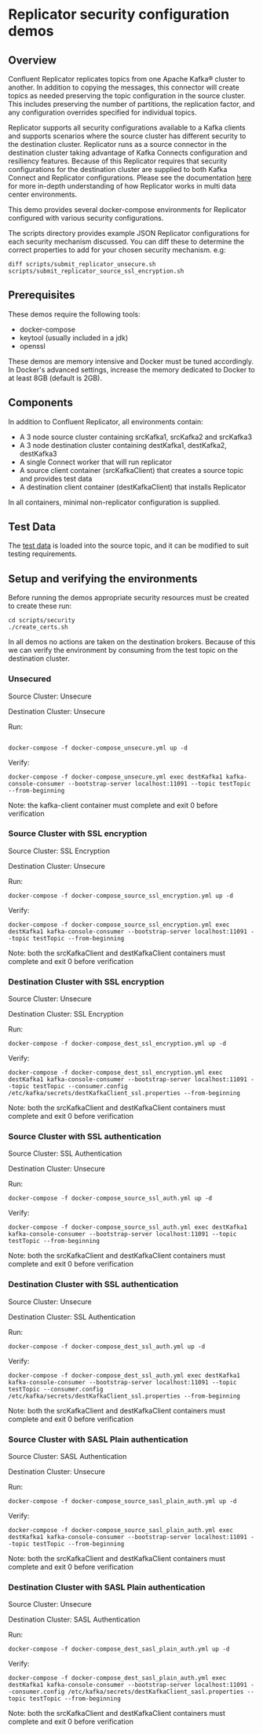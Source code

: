 # Replicator security configuration demos

## Overview

Confluent Replicator replicates topics from one Apache Kafka® cluster to another. In addition to copying the messages, this connector will create topics as needed preserving the topic configuration in the source cluster. This includes preserving the number of partitions, the replication factor, and any configuration overrides specified for individual topics.

Replicator supports all security configurations available to a Kafka clients and supports scenarios where the source cluster has different security to the destination cluster. Replicator runs as a source connector in the destination cluster taking advantage of Kafka Connects configuration and resiliency features. Because of this Replicator requires that security configurations for the destination cluster are supplied to both Kafka Connect and Replicator configurations. Please see the documentation [here](https://docs.confluent.io/current/installation/docker/installation/replicator.html) for more in-depth understanding of how Replicator works in multi data center environments.  

This demo provides several docker-compose environments for Replicator configured with various security configurations.

The scripts directory provides example JSON Replicator configurations for each security mechanism discussed. You can diff these to determine the correct properties to add for your chosen security mechanism. e.g:
 
```
diff scripts/submit_replicator_unsecure.sh scripts/submit_replicator_source_ssl_encryption.sh
```

## Prerequisites

These demos require the following tools:

* docker-compose
* keytool (usually included in a jdk)
* openssl

These demos are memory intensive and Docker must be tuned accordingly. In Docker's advanced settings, increase the memory dedicated to Docker to at least 8GB (default is 2GB).

## Components

In addition to Confluent Replicator, all environments contain:

* A 3 node source cluster containing srcKafka1, srcKafka2 and srcKafka3
* A 3 node destination cluster containing destKafka1, destKafka2, destKafka3
* A single Connect worker that will run replicator
* A source client container (srcKafkaClient) that creates a source topic and provides test data
* A destination client container (destKafkaClient) that installs Replicator

In all containers, minimal non-replicator configuration is supplied.

## Test Data

The [test data](testData/testData.txt) is loaded into the source topic, and it can be modified to suit testing requirements.

## Setup and verifying the environments

Before running the demos appropriate security resources must be created to create these run:

```
cd scripts/security
./create_certs.sh
```

In all demos no actions are taken on the destination brokers. Because of this we can verify the environment by consuming from the test topic on the destination cluster.

### Unsecured

Source Cluster: Unsecure

Destination Cluster: Unsecure

Run:
  ```
  
  docker-compose -f docker-compose_unsecure.yml up -d
  ```
  
Verify:
  ```
  docker-compose -f docker-compose_unsecure.yml exec destKafka1 kafka-console-consumer --bootstrap-server localhost:11091 --topic testTopic --from-beginning
  ```

  Note: the kafka-client container must complete and exit 0 before verification

### Source Cluster with SSL encryption

Source Cluster: SSL Encryption

Destination Cluster: Unsecure

Run:
  ```
  docker-compose -f docker-compose_source_ssl_encryption.yml up -d
  ```
  
Verify:
  ```
  docker-compose -f docker-compose_source_ssl_encryption.yml exec destKafka1 kafka-console-consumer --bootstrap-server localhost:11091 --topic testTopic --from-beginning
  ```
  
  Note: both the srcKafkaClient and destKafkaClient containers must complete and exit 0 before verification  
  
### Destination Cluster with SSL encryption

Source Cluster: Unsecure

Destination Cluster: SSL Encryption

Run:
  ```
  docker-compose -f docker-compose_dest_ssl_encryption.yml up -d
  ```
  
Verify:
  ```
  docker-compose -f docker-compose_dest_ssl_encryption.yml exec destKafka1 kafka-console-consumer --bootstrap-server localhost:11091 --topic testTopic --consumer.config /etc/kafka/secrets/destKafkaClient_ssl.properties --from-beginning
  ```
  
  Note: both the srcKafkaClient and destKafkaClient containers must complete and exit 0 before verification 

### Source Cluster with SSL authentication

Source Cluster: SSL Authentication

Destination Cluster: Unsecure

Run:
  ```
  docker-compose -f docker-compose_source_ssl_auth.yml up -d
  ```
  
Verify:
  ```
  docker-compose -f docker-compose_source_ssl_auth.yml exec destKafka1 kafka-console-consumer --bootstrap-server localhost:11091 --topic testTopic --from-beginning
  ```
  
  Note: both the srcKafkaClient and destKafkaClient containers must complete and exit 0 before verification 

### Destination Cluster with SSL authentication

Source Cluster: Unsecure

Destination Cluster: SSL Authentication

Run:
  ```
  docker-compose -f docker-compose_dest_ssl_auth.yml up -d
  ```
  
Verify:
  ```
  docker-compose -f docker-compose_dest_ssl_auth.yml exec destKafka1 kafka-console-consumer --bootstrap-server localhost:11091 --topic testTopic --consumer.config /etc/kafka/secrets/destKafkaClient_ssl.properties --from-beginning
  ```
  
  Note: both the srcKafkaClient and destKafkaClient containers must complete and exit 0 before verification 

### Source Cluster with SASL Plain authentication

Source Cluster: SASL Authentication

Destination Cluster: Unsecure

Run:
  ```
  docker-compose -f docker-compose_source_sasl_plain_auth.yml up -d
  ```
  
Verify:
  ```
  docker-compose -f docker-compose_source_sasl_plain_auth.yml exec destKafka1 kafka-console-consumer --bootstrap-server localhost:11091 --topic testTopic --from-beginning
  ```
  
  Note: both the srcKafkaClient and destKafkaClient containers must complete and exit 0 before verification 

### Destination Cluster with SASL Plain authentication

Source Cluster: Unsecure

Destination Cluster: SASL Authentication

Run:
  ```
  docker-compose -f docker-compose_dest_sasl_plain_auth.yml up -d
  ```
  
Verify:
  ```
  docker-compose -f docker-compose_dest_sasl_plain_auth.yml exec destKafka1 kafka-console-consumer --bootstrap-server localhost:11091 --consumer.config /etc/kafka/secrets/destKafkaClient_sasl.properties --topic testTopic --from-beginning
  ```
  
  Note: both the srcKafkaClient and destKafkaClient containers must complete and exit 0 before verification 
